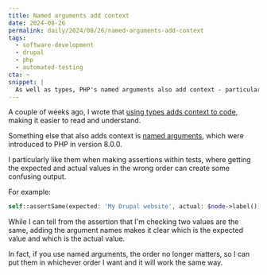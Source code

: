```yaml
---
title: Named arguments add context
date: 2024-08-26
permalink: daily/2024/08/26/named-arguments-add-context
tags:
  - software-development
  - drupal
  - php
  - automated-testing
cta: ~
snippet: |
  As well as types, PHP's named arguments also add context - particularly within tests.
---
```


A couple of weeks ago, I wrote that [using types adds context to code][0], making it easier to read and understand.

Something else that also adds context is [named arguments][1], which were introduced to PHP in version 8.0.0.

I particularly like them when making assertions within tests, where getting the expected and actual values in the wrong order can create some confusing output.

For example:

```php
self::assertSame(expected: 'My Drupal website', actual: $node->label());
```

While I can tell from the assertion that I'm checking two values are the same, adding the argument names makes it clear which is the expected value and which is the actual value.

In fact, if you use named arguments, the order no longer matters, so I can put them in whichever order I want and it will work the same way.

[0]: {{site.url}}/daily/2024/08/17/types-add-context
[1]: https://www.php.net/manual/en/functions.arguments.php#functions.named-arguments
